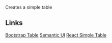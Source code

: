 Creates a simple table

## Links

[Bootstrap Table](https://getbootstrap.com/docs/4.3/content/tables/)
[Semantic UI](https://react.semantic-ui.com/collections/table/)
[React Simple Table](http://kyleamathews.github.io/react-simple-table/)
